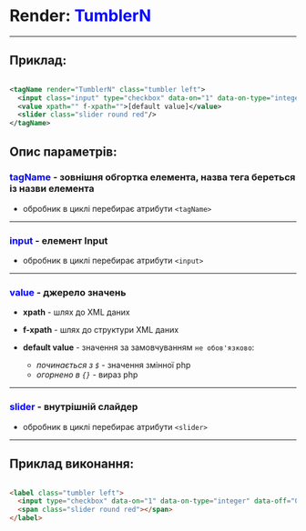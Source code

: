 # Render: <span style="color:blue">TumblerN</span>

___

## Приклад:

```xml

<tagName render="TumblerN" class="tumbler left">
  <input class="input" type="checkbox" data-on="1" data-on-type="integer" data-off="0" data-off-type="integer"/>
  <value xpath="" f-xpath="">[default value]</value>
  <slider class="slider round red"/>
</tagName>

```

## Опис параметрів:

### <span style="color:blue">tagName</span> - зовнішня обгортка елемента, назва тега береться із назви елемента

- обробник в циклі перебирає атрибути `<tagName>`

___

### <span style="color:blue">input</span> - елемент Input

- обробник в циклі перебирає атрибути `<input>`

___

### <span style="color:blue">value</span> - джерело значень

- **xpath** - шлях до XML даних
- **f-xpath** - шлях до структури XML даних


- **default value** - значення за замовчуванням `не обов'язково`:
    - *починається з `$`* - значення змінної php
    - *огорнено в `{}`* - вираз php

___

### <span style="color:blue">slider</span> - внутрішній слайдер

- обробник в циклі перебирає атрибути `<slider>`

___

## Приклад виконання:

```html

<label class="tumbler left">
  <input type="checkbox" data-on="1" data-on-type="integer" data-off="0" data-off-type="integer" value="0"/>
  <span class="slider round red"></span>
</label>

```